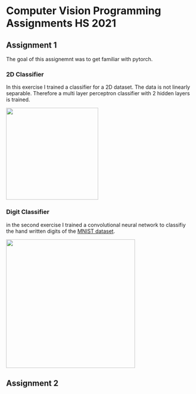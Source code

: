 # Computer Vision Programming Assignments HS 2021

## Assignment 1

The goal of this assignemnt was to get familiar with pytorch.

### 2D Classifier
In this exercise I trained a classifier for a 2D dataset. The data is not linearly separable. Therefore a multi layer perceptron classifier with 2 hidden layers is trained.

<img src="https://user-images.githubusercontent.com/43472532/140576104-52ef0989-fa5c-4a67-b7ff-f4807aecce24.jpg" width="250">

### Digit Classifier
in the second exercise I trained a convolutional neural network to classifiy the hand written digits of the [MNIST dataset](https://en.wikipedia.org/wiki/MNIST_database).

<img src="https://user-images.githubusercontent.com/43472532/140576626-87133491-9596-4f63-b20a-b1624ccb9d91.png" width="350">


## Assignment 2

###

